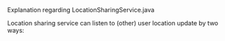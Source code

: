Explanation regarding LocationSharingService.java

Location sharing service can listen to (other) user location update by two ways:
